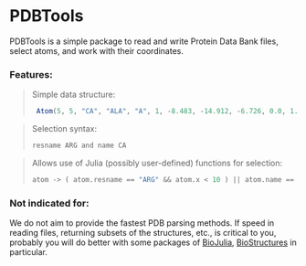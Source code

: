 # PDBTools

PDBTools is a simple package to read and write Protein Data Bank files,
select atoms, and work with their coordinates.  

### Features:

> Simple data structure: 
> ```julia
>  Atom(5, 5, "CA", "ALA", "A", 1, -8.483, -14.912, -6.726, 0.0, 1.0, 1, 0)
> ```

> Selection syntax:
> ```julia
> resname ARG and name CA
> ```

> Allows use of Julia (possibly user-defined) functions for selection:
> ```julia
> atom -> ( atom.resname == "ARG" && atom.x < 10 ) || atom.name == "N"
> ```

### Not indicated for:

We do not aim to provide the fastest PDB parsing methods. If
speed in reading files, returning subsets of the structures, etc., is
critical to you, probably you will do better with some packages of 
[BioJulia](https://github.com/BioJulia), 
[BioStructures](https://github.com/BioJulia/BioStructures.jl) in
particular.

